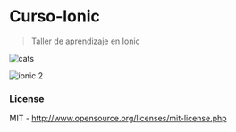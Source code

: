 # Curso-Ionic
>Taller de aprendizaje en Ionic

![cats](http://uploads.neatorama.com/images/posts/328/88/88328/1455494723-0.jpg)

![ionic 2](https://4.bp.blogspot.com/-qH70FSojXb4/VuYYjLZRGjI/AAAAAAAAJJs/nuxOWmK6yVEk87Qdpmi5MjJHFnd538phg/s1600/Screen%2BShot%2B2016-03-13%2Bat%2B6.48.49%2BPM.png)
### License
MIT - <http://www.opensource.org/licenses/mit-license.php>
